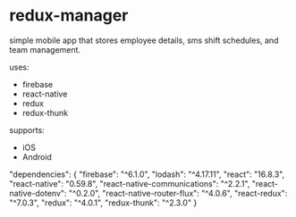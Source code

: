 # redux-manager
simple mobile app that stores employee details, sms shift schedules, and team management.

uses:
- firebase
- react-native
- redux
- redux-thunk

supports:
- iOS
- Android


"dependencies": {
    "firebase": "^6.1.0",
    "lodash": "^4.17.11",
    "react": "16.8.3",
    "react-native": "0.59.8",
    "react-native-communications": "^2.2.1",
    "react-native-dotenv": "^0.2.0",
    "react-native-router-flux": "^4.0.6",
    "react-redux": "^7.0.3",
    "redux": "^4.0.1",
    "redux-thunk": "^2.3.0"
  }
